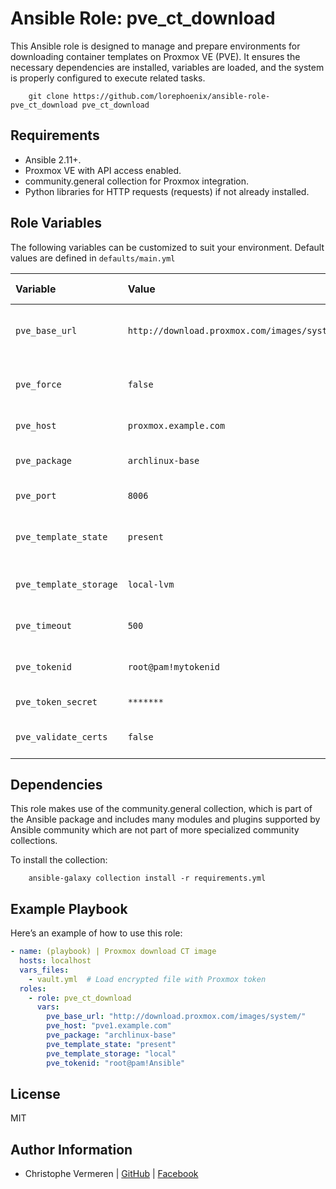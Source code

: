 Ansible Role: pve_ct_download
=========

This Ansible role is designed to manage and prepare environments for downloading container templates on Proxmox VE (PVE). It ensures the necessary dependencies are installed, variables are loaded, and the system is properly configured to execute related tasks.

```
    git clone https://github.com/lorephoenix/ansible-role-pve_ct_download pve_ct_download
```

Requirements
------------

- Ansible 2.11+.
- Proxmox VE with API access enabled.
- community.general collection for Proxmox integration.
- Python libraries for HTTP requests (requests) if not already installed.


Role Variables
--------------

The following variables can be customized to suit your environment. Default values are defined in `defaults/main.yml`

| Variable | Value | Data Type | Required | Description |
| :--- | :--- | :--- | :--- | :--- |
| `pve_base_url`         | `http://download.proxmox.com/images/system/` | String  | Mandatory | Base URL to fetch container templates.           |
| `pve_force`            | `false`                                      | Boolean | Optional  | Force download if the template already exists.   |  
| `pve_host`             | `proxmox.example.com`                        | String  | Mandatory | Proxmox host address.                            |
| `pve_package`          | `archlinux-base`                             | String  | Mandatory | The OS package name to search for.               |
| `pve_port`             | `8006`                                       | Integer | Optional  | Proxmox API port.                                |
| `pve_template_state`   | `present`                                    | String  | Mandatory | State for the template (present or absent).      |
| `pve_template_storage` | `local-lvm`                                  | String  | Mandatory | Target storage for the template.                 |
| `pve_timeout`          | `500`                                        | Integer | Optional  | Timeout for template downloads.                  |
| `pve_tokenid`          | `root@pam!mytokenid`                         | String  | Mandatory | API token ID for authentication.                 |
| `pve_token_secret `    | `*******`                                    | String  | Mandatory | API secret token                                 |
| `pve_validate_certs`   | `false`                                      | Boolean | Optional  | Whether to validate SSL certificates.            |


Dependencies
------------

This role makes use of the community.general collection, which is part of the Ansible package and includes many modules and plugins supported by Ansible community which are not part of more specialized community collections.

To install the collection:
```
    ansible-galaxy collection install -r requirements.yml
```


Example Playbook
----------------

Here’s an example of how to use this role:

```yaml
- name: (playbook) | Proxmox download CT image
  hosts: localhost
  vars_files:
    - vault.yml  # Load encrypted file with Proxmox token
  roles:
    - role: pve_ct_download
      vars:
        pve_base_url: "http://download.proxmox.com/images/system/"
        pve_host: "pve1.example.com"
        pve_package: "archlinux-base"
        pve_template_state: "present"
        pve_template_storage: "local"
        pve_tokenid: "root@pam!Ansible"
```

License
-------

MIT

Author Information
------------------

- Christophe Vermeren | [GitHub](https://github.com/lorephoenix) | [Facebook](https://www.facebook.com/cvermeren)
